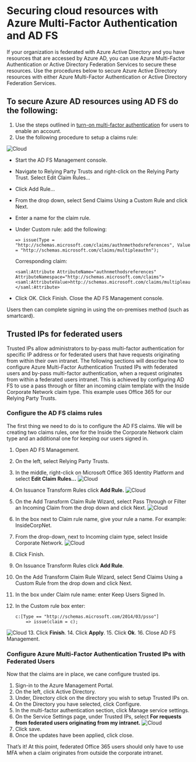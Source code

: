<properties 
	pageTitle="Securing cloud resources with Azure Multi-Factor Authentication and AD FS" 
	description="This is the Azure Multi-Factor authentication page that describes how to get started with Azure MFA and AD FS in the cloud." 
	services="multi-factor-authentication" 
	documentationCenter="" 
	authors="billmath" 
	manager="stevenpo" 
	editor="curtland"/>

<tags 
	ms.service="multi-factor-authentication" 
	ms.workload="identity" 
	ms.tgt_pltfrm="na" 
	ms.devlang="na" 
	ms.topic="article" 
	ms.date="08/24/2015" 
	ms.author="billmath"/>

# Securing cloud resources with Azure Multi-Factor Authentication and AD FS

If your organization is federated with Azure Active Directory and you have resources that are accessed by Azure AD, you can use Azure Multi-Factor Authentication or Active Directory Federation Services to secure these resources. Use the procedures below to secure Azure Active Directory resources with either Azure Multi-Factor Authentication or Active Directory Federation Services.

## To secure Azure AD resources using AD FS do the following: 



1. Use the steps outlined in [turn-on multi-factor authentication](active-directory/multi-factor-authentication-get-started-cloud.md#turn-on-multi-factor-authentication-for-users) for users to enable an account.
2. Use the following procedure to setup a claims rule:

![Cloud](./media/multi-factor-authentication-get-started-adfs-cloud/adfs1.png)

- 	Start the AD FS Management console.
- 	Navigate to Relying Party Trusts and right-click on the Relying Party Trust. Select Edit Claim Rules…
- 	Click Add Rule…
- 	From the drop down, select Send Claims Using a Custom Rule and click Next.
- 	Enter a name for the claim rule.
- 	Under Custom rule: add the following:


		=> issue(Type = "http://schemas.microsoft.com/claims/authnmethodsreferences", Value = "http://schemas.microsoft.com/claims/multipleauthn");

	Corresponding claim:

		<saml:Attribute AttributeName="authnmethodsreferences" AttributeNamespace="http://schemas.microsoft.com/claims">
		<saml:AttributeValue>http://schemas.microsoft.com/claims/multipleauthn</saml:AttributeValue>
		</saml:Attribute>
- Click OK. Click Finish. Close the AD FS Management console.

Users then can complete signing in using the on-premises method (such as smartcard).

## Trusted IPs for federated users
Trusted IPs allow administrators to by-pass multi-factor authentication for specific IP address or for federated users that have requests originating from within their own intranet. The following sections will describe how to configure Azure Multi-Factor Authentication Trusted IPs with federated users and by-pass multi-factor authentication, when a request originates from within a federated users intranet.  This is achieved by configuring AD FS to use a pass through or filter an incoming claim template with the Inside Corporate Network claim type.  This example uses Office 365 for our Relying Party Trusts.

### Configure the AD FS claims rules

The first thing we need to do is to configure the AD FS claims. We will be creating two claims rules, one for the Inside the Corporate Network claim type and an additional one for keeping our users signed in.

1. Open AD FS Management.
2. On the left, select Relying Party Trusts.
3. In the middle, right-click on Microsoft Office 365 Identity Platform and select **Edit Claim Rules…**
![Cloud](./media/multi-factor-authentication-get-started-adfs-cloud/trustedip1.png)
4. On Issuance Transform Rules click **Add Rule.**
![Cloud](./media/multi-factor-authentication-get-started-adfs-cloud/trustedip2.png)
5. On the Add Transform Claim Rule Wizard, select Pass Through or Filter an Incoming Claim from the drop down and click Next.
![Cloud](./media/multi-factor-authentication-get-started-adfs-cloud/trustedip3.png)
6. In the box next to Claim rule name, give your rule a name. For example: InsideCorpNet.
7. From the drop-down, next to Incoming claim type, select Inside Corporate Network.
![Cloud](./media/multi-factor-authentication-get-started-adfs-cloud/trustedip4.png)
8. Click Finish.
9. On Issuance Transform Rules click **Add Rule**.
10. On the Add Transform Claim Rule Wizard, select Send Claims Using a Custom Rule from the drop down and click Next.
11. In the box under Claim rule name: enter Keep Users Signed In.
12. In the Custom rule box enter:
	    
		c:[Type == "http://schemas.microsoft.com/2014/03/psso"]
			=> issue(claim = c);
![Cloud](./media/multi-factor-authentication-get-started-adfs-cloud/trustedip5.png)
13. Click **Finish**.
14. Click **Apply**.
15. Click **Ok**.
16. Close AD FS Management.



### Configure Azure Multi-Factor Authentication Trusted IPs with Federated Users
Now that the claims are in place, we cane configure trusted ips.

1. Sign-in to the Azure Management Portal.
2. On the left, click Active Directory.
3. Under, Directory click on the directory you wish to setup Trusted IPs on.
4. On the Directory you have selected, click Configure.
5. In the multi-factor authentication section, click Manage service settings.
6. On the Service Settings page, under Trusted IPs, select **For requests from federated users originating from my intranet.**
![Cloud](./media/multi-factor-authentication-get-started-adfs-cloud/trustedip6.png)
7. Click save.
8. Once the updates have been applied, click close.


That’s it! At this point, federated Office 365 users should only have to use MFA when a claim originates from outside the corporate intranet.






